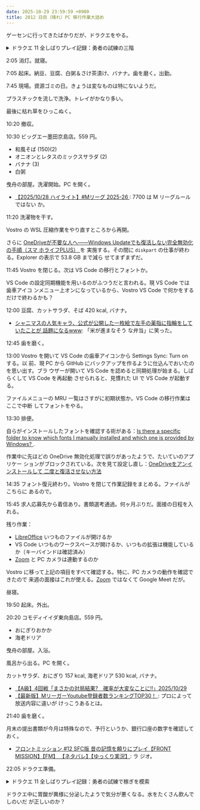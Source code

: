 ```yaml
---
date: 2025-10-29 23:59:59 +0900
title: 2012 日目（晴れ）PC 移行作業大詰め
---
```


ゲーセンに行ってきたばかりだが、ドラクエをやる。

<details><summary>ドラクエ 11 全しばりプレイ記録：勇者の試練の三階</summary>
<p>まもりのたねを狩りたいが、マッスルガードも持っているのを無視していた。なぜなら一戦で高々一頭しか出現しないと思っていたから。
ものは試しで、勇者の試練のダンジョンに行ってみる。</p>

<p>結論から言うと、確かにマッスルガードが出現する場合のほとんどでそいつは一頭しかいない。
ただし、同時にジャックポッター、ブラッドレディーがいることが多いので、きせきのきのみ、うつくしそうが入手可能。
マッスルガードはバカ強いので先に倒しておく。スーパールーレットはいつ発動しても有効だから。ザキが良い。</p>

<p>貯まったきせきのきのみを抱えて森に戻り、フォレストマスター二頭のパーティーを効率よく狩る。
グレイグのみのまもりを 600 に上げることができた。</p>
</details>

2:05 消灯。就寝。

7:05 起床。納豆、豆腐、白粥＆さけ茶漬け、バナナ。歯を磨く。出勤。

7:45 現場。資源ゴミの日。きょうは変なものは特にないようだ。

プラスチックを流しで洗浄。トレイがかなり多い。

最後に枯れ草をひっこぬく。

10:20 撤収。

10:30 ビッグエー墨田京島店。559 円。

* 和風そば (150)(2)
* オニオンとレタスのミックスサラダ (2)
* バナナ (3)
* 白粥

曳舟の部屋。洗濯開始。PC を開く。

* [【2025/10/28 ハイライト】#Mリーグ 2025-26
  ](https://www.youtube.com/watch?v=MhWJIP0qkm4): 7700 は M リーグルールではない
  か。

11:20 洗濯物を干す。

Vostro の WSL 圧縮作業をやり直すところから再開。

さらに [OneDriveが不要な人へ――Windows Updateでも復活しない完全無効化の手順（スマ
ホライフPLUS）
](https://news.yahoo.co.jp/articles/ac351dd3cfcf55b80f17440e1e1bf950e6471b40)を
実施する。その間に `diskpart` の仕事が終わる。Explorer の表示で 53.8 GB まで減ら
せてまずまずだ。

11:45 Vostro を閉じる。次は VS Code の移行とフォントか。

VS Code の設定同期機能を用いるのがふつうだと言われる。現 VS Code では歯車アイコ
ンメニュー上オンになっているから、Vostro VS Code で何かをするだけで終わるかも？

<!--
Twitter を見たら、[矢木羽研][https://x.com/yakiuken]先生からいつの間にかブロックされていた。理由は不明。
こちらから一方的にタイムラインを楽しんでいた（独特のクセがあり、病みつきになる）のに残念だ。
ブロックなので PC からは見られるが、時間を潰したい出先移動中で閲覧するのがほとんど非現実的だ。
-->

12:00 豆腐、カットサラダ、そば 420 kcal, バナナ。

* [シャニマスの人気キャラ、公式が公開した一枚絵で左手の薬指に指輪をしていたことが
  話題になるwww](https://www.youtube.com/watch?v=czRMmsNQJcI): 「米が進まなそう
  な弁当」に笑った。

12:45 歯を磨く。

13:00 Vostro を開いて VS Code の歯車アイコンから Settings Sync: Turn on する。以
前、現 PC から GitHub にバックアップを作るように仕込んでおいたのを思い出す。ブラ
ウザーが開いて VS Code を認めると同期処理が始まる。しばらくして VS Code を再起動
させられると、見慣れた UI で VS Code が起動する。

ファイルメニューの MRU 一覧はさすがに初期状態か。VS Code の移行作業はここで中断
してフォントをやる。

13:30 排便。

自らがインストールしたフォントを確認する術がある：[Is there a specific folder to
know which fonts I manually installed and which one is provided by Windows?
](https://learn.microsoft.com/en-us/answers/questions/3843340/is-there-a-specific-folder-to-know-which-fonts-i-m).

作業中に先ほどの OneDrive 無効化処理で誤りがあったようで、たいていのアプリケー
ションがブロックされている。次を見て設定し直し：[OneDriveをアンインストールして
二度と復活させない方法](https://gigazine.net/news/20251014-onedrive-deactivate/)

14:35 フォント復元終わり。Vostro を閉じて作業記録をまとめる。ファイルがこちらに
あるので。

15:45 求人応募先から着信あり。書類選考通過。何ヶ月ぶりだ。面接の日程を入れる。

残り作業：

* [LibreOffice] いつものファイルが開けるか
* VS Code いつものワークスペースが開けるか、いつもの拡張は機能しているか（キーバインドは確認済み）
* [Zoom] と PC カメラは連動するのか

Vostro に移って上記の項目をすべて確認する。特に、PC カメラの動作を確認できたので
来週の面接はこれが使える。[Zoom] ではなくて Google Meet だが。

昼寝。

19:50 起床。外出。

20:20 コモディイイダ東向島店。559 円。

* おにぎりおかか
* 海老ドリア

曳舟の部屋。入浴。

風呂から出る。PC を開く。

カットサラダ、おにぎり 157 kcal, 海老ドリア 530 kcal, バナナ。

* [【A級】4回戦「まさかの対局結果?　確率が大変なことに!!」2025/10/29
  ](https://www.youtube.com/watch?v=FwsaZPc4HWo)
* [【最新版】MリーガーYoutube登録者数ランキングTOP30！
  ](https://www.youtube.com/watch?v=IUMZio5woVU): プロによって放送内容に違いが
  けっこうあるとは。

21:40 歯を磨く。

月末の提出書類が今月は特殊なので、予行というか、銀行口座の数字を確認しておく。

* [フロントミッション #12 SFC版 昔の記憶を頼りにプレイ【FRONT MISSION】【FM】
  【ネタバレ】【ゆっくり実況】](https://www.youtube.com/watch?v=vGC25fbLrYU): ラ
  ジオ。

22:05 ドラクエ準備。

<details><summary>ドラクエ 11 全しばりプレイ記録：勇者の試練で稼ぎを模索</summary>
<p>勇者の試練の三階でゆうべと同様に敵から宝を盗んだり落とさせたりする。バランスよく。
シルビアのみりょくも微増するというものだ。</p>

<p>きせきのきのみがマルティナとカミュの道具袋を満杯にしたところで始祖の森に移動。
フォレストマスター二頭の群れだけを狙って戦い、スーパールーレットで宝箱を得る。
これでグレイグのみのまもりを 700 に上げることができた。まだ棺桶の中に横たわっているが。</p>

<p>時間が余ったのでジャックポッターを狙う。きせきのきのみを少し増やしておく。</p>
</details>

ドラクエ中に胃酸が異様に分泌したようで気分が悪くなる。水をたくさん飲んでしのいだ
が正しいのか？

[LibreOffice]: <https://www.libreoffice.org/>
[Zoom]: <https://zoom.us/>
